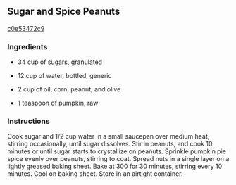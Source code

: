 ## Sugar and Spice Peanuts

[c0e53472c9](http://www.food.com/recipe/sugar-and-spice-peanuts-151522)

### Ingredients

 - 34 cup of sugars, granulated

 - 12 cup of water, bottled, generic

 - 2 cup of oil, corn, peanut, and olive

 - 1 teaspoon of pumpkin, raw

### Instructions

Cook sugar and 1/2 cup water in a small saucepan over medium heat, stirring occasionally, until sugar dissolves. Stir in peanuts, and cook 10 minutes or until sugar starts to crystallize on peanuts. Sprinkle pumpkin pie spice evenly over peanuts, stirring to coat. Spread nuts in a single layer on a lightly greased baking sheet. Bake at 300 for 30 minutes, stirring every 10 minutes. Cool on baking sheet. Store in an airtight container.